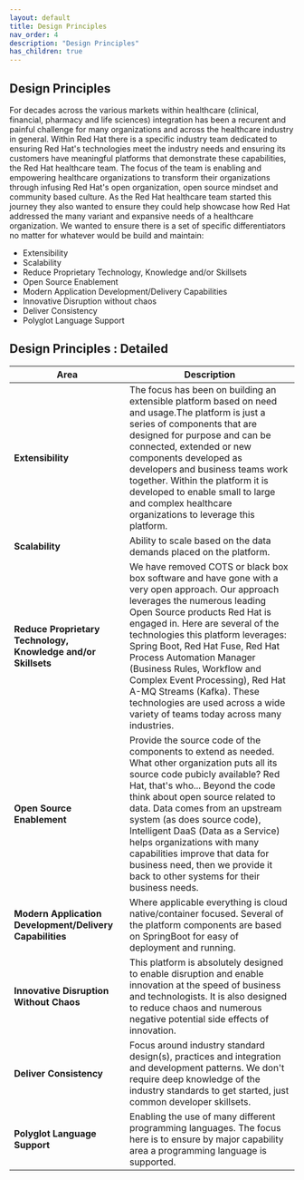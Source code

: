```yaml
---
layout: default
title: Design Principles
nav_order: 4
description: "Design Principles"
has_children: true
---
```


## Design Principles

For decades across the various markets within healthcare (clinical, financial, pharmacy and life sciences) integration 
has been a recurent and painful challenge for many organizations and across the healthcare industry in general. 
Within Red Hat there is a specific industry team dedicated to ensuring Red Hat's technologies meet the industry 
needs and ensuring its customers have meaningful platforms that demonstrate these capabilities, the Red Hat 
healthcare team. The focus of the team is enabling and empowering healthcare organizations to transform their 
organizations through infusing Red Hat's open organization, open source mindset and community based culture. 
As the Red Hat healthcare team started this journey they also wanted to ensure they could help showcase how Red 
Hat addressed the many variant and expansive needs of a healthcare organization. We wanted to ensure there is a 
set of specific differentiators no matter for whatever would be build and maintain:

* Extensibility
* Scalability
* Reduce Proprietary Technology, Knowledge and/or Skillsets
* Open Source Enablement
* Modern Application Development/Delivery Capabilities
* Innovative Disruption without chaos
* Deliver Consistency
* Polyglot Language Support

## Design Principles : Detailed
|Area |Description|
|---|---|
|<b>Extensibility</b>|The focus has been on building an extensible platform based on need and usage.The platform is just a series of components that are designed for purpose and can be connected, extended or new components developed as developers and business teams work together. Within the platform it is developed to enable small to large and complex healthcare organizations to leverage this platform.|
|<b>Scalability</b> | Ability to scale based on the data demands placed on the platform.|
|<b>Reduce Proprietary Technology, Knowledge and/or Skillsets</b>|We have removed COTS or black box box software and have gone with a very open approach. Our approach leverages the numerous leading Open Source products Red Hat is engaged in. Here are several of the technologies this platform leverages: Spring Boot, Red Hat Fuse, Red Hat Process Automation Manager (Business Rules, Workflow and Complex Event Processing), Red Hat A-MQ Streams (Kafka). These technologies are used across a wide variety of teams today across many industries.|
|<b>Open Source Enablement</b>| Provide the source code of the components to extend as needed. What other organization puts all its source code pubicly available? Red Hat, that's who... Beyond the code think about open source related to data. Data comes from an upstream system (as does source code), Intelligent DaaS (Data as a Service) helps organizations with many capabilities improve that data for business need, then we provide it back to other systems for their business needs.|
|<b>Modern Application Development/Delivery Capabilities</b>|Where applicable everything is cloud native/container focused. Several of the platform components are based on SpringBoot for easy of deployment and running.|
|<b>Innovative Disruption Without Chaos</b>|This platform is absolutely designed to enable disruption and enable innovation at the speed of business and technologists. It is also designed to reduce chaos and numerous negative potential side effects of innovation.|
|<b>Deliver Consistency</b>|Focus around industry standard design(s), practices and integration and development patterns. We don't require deep knowledge of the industry standards to get started, just common developer skillsets.|
|<b>Polyglot Language Support</b>|Enabling the use of many different programming languages. The focus here is to ensure by major capability area a programming language is supported.|





